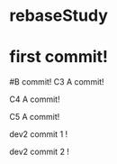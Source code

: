 # rebaseStudy

# first commit!

#B commit!
C3 A commit!

C4 A commit!

C5 A commit!

dev2 commit 1 !

dev2 commit 2 !